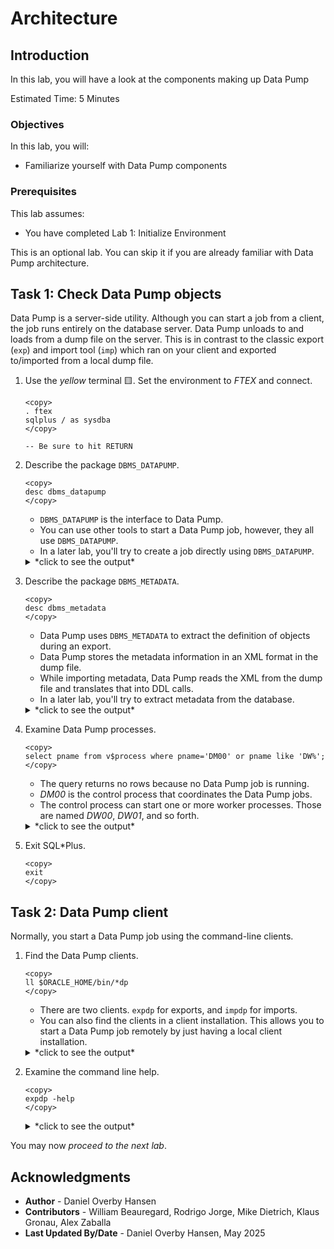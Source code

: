 # Architecture

## Introduction

In this lab, you will have a look at the components making up Data Pump

Estimated Time: 5 Minutes

### Objectives

In this lab, you will:

* Familiarize yourself with Data Pump components

### Prerequisites

This lab assumes:

- You have completed Lab 1: Initialize Environment

This is an optional lab. You can skip it if you are already familiar with Data Pump architecture.

## Task 1: Check Data Pump objects

Data Pump is a server-side utility. Although you can start a job from a client, the job runs entirely on the database server. Data Pump unloads to and loads from a dump file on the server. This is in contrast to the classic export (`exp`) and import tool (`imp`) which ran on your client and exported to/imported from a local dump file. 

1. Use the *yellow* terminal 🟨. Set the environment to *FTEX* and connect.

    ```
    <copy>
    . ftex
    sqlplus / as sysdba
    </copy>

    -- Be sure to hit RETURN
    ```
2. Describe the package `DBMS_DATAPUMP`.

    ```
    <copy>
    desc dbms_datapump
    </copy>
    ```

    * `DBMS_DATAPUMP` is the interface to Data Pump.
    * You can use other tools to start a Data Pump job, however, they all use `DBMS_DATAPUMP`. 
    * In a later lab, you'll try to create a job directly using `DBMS_DATAPUMP`.

    <details>
    <summary>*click to see the output*</summary>
    ``` text
    SQL> desc dbms_datapump
    PROCEDURE ADD_DEVICE
     Argument Name                  Type                    In/Out Default?
     ------------------------------ ----------------------- ------ --------
     HANDLE                         NUMBER                  IN
     DEVICENAME                     VARCHAR2                IN
     VOLUMESIZE                     VARCHAR2                IN     DEFAULT
    PROCEDURE ADD_FILE
     Argument Name                  Type                    In/Out Default?
     ------------------------------ ----------------------- ------ --------
     HANDLE                         NUMBER                  IN
     FILENAME                       VARCHAR2                IN
     DIRECTORY                      VARCHAR2                IN     DEFAULT
     FILESIZE                       VARCHAR2                IN     DEFAULT
     FILETYPE                       NUMBER                  IN     DEFAULT
     REUSEFILE                      NUMBER                  IN     DEFAULT

    (output truncated)

    PROCEDURE TRACE_ENTRY
     Argument Name                  Type                    In/Out Default?
     ------------------------------ ----------------------- ------ --------
     FACILITY                       VARCHAR2                IN
     MSG                            VARCHAR2                IN
    PROCEDURE WAIT_FOR_JOB
     Argument Name                  Type                    In/Out Default?
     ------------------------------ ----------------------- ------ --------
     HANDLE                         NUMBER                  IN
     JOB_STATE                      VARCHAR2                OUT   
    ```
    </details>    

3. Describe the package `DBMS_METADATA`.

    ```
    <copy>
    desc dbms_metadata
    </copy>
    ```

    * Data Pump uses `DBMS_METADATA` to extract the definition of objects during an export.
    * Data Pump stores the metadata information in an XML format in the dump file.
    * While importing metadata, Data Pump reads the XML from the dump file and translates that into DDL calls.
    * In a later lab, you'll try to extract metadata from the database.


    <details>
    <summary>*click to see the output*</summary>
    ``` text
    SQL> desc dbms_metadata
    FUNCTION ADD_TRANSFORM RETURNS NUMBER
     Argument Name                  Type                    In/Out Default?
     ------------------------------ ----------------------- ------ ----------
     HANDLE                         NUMBER                  IN
     NAME                           VARCHAR2                IN
     ENCODING                       VARCHAR2                IN     DEFAULT
     OBJECT_TYPE                    VARCHAR2                IN     DEFAULT
    FUNCTION CHECK_CONSTRAINT RETURNS NUMBER
     Argument Name                  Type                    In/Out Default?
     ------------------------------ ----------------------- ------ --------
     OBJ_NUM                        NUMBER                  IN

    (output truncated)

    PROCEDURE SET_XMLFORMAT
     Argument Name                  Type                    In/Out Default?
     ------------------------------ ----------------------- ------ --------
     HANDLE                         NUMBER                  IN
     NAME                           VARCHAR2                IN
     VALUE                          BOOLEAN                 IN     DEFAULT
    PROCEDURE TRANSFORM_STRM
     Argument Name                  Type                    In/Out Default?
     ------------------------------ ----------------------- ------ --------
     INDOC                           CLOB                   IN
     OUTDOC                          CLOB                   IN/OUT
     MDVERSION                       VARCHAR2               IN     DEFAULT
    ```
    </details>  

4. Examine Data Pump processes.

    ```
    <copy>
    select pname from v$process where pname='DM00' or pname like 'DW%';
    </copy>
    ```

    * The query returns no rows because no Data Pump job is running.
    * *DM00* is the control process that coordinates the Data Pump jobs. 
    * The control process can start one or more worker processes. Those are named *DW00*, *DW01*, and so forth.

    <details>
    <summary>*click to see the output*</summary>
    ``` text
    SQL> select pname from v$process where pname='DM00' or pname like 'DW%';
    
    no rows selected
    ```
    </details> 

5. Exit SQL*Plus.

    ```
    <copy>
    exit
    </copy>
    ```

## Task 2: Data Pump client

Normally, you start a Data Pump job using the command-line clients.

1. Find the Data Pump clients.

    ```
    <copy>
    ll $ORACLE_HOME/bin/*dp
    </copy>
    ```

    * There are two clients. `expdp` for exports, and `impdp` for imports.
    * You can also find the clients in a client installation. This allows you to start a Data Pump job remotely by just having a local client installation.
    
    <details>
    <summary>*click to see the output*</summary>
    ``` text
    -rwxr-x--x. 1 oracle oinstall 235128 May  2 19:09 /u01/app/oracle/product/19/bin/expdp
    -rwxr-x--x. 1 oracle oinstall 242992 May  2 19:09 /u01/app/oracle/product/19/bin/impdp
    ```
    </details> 


2. Examine the command line help.

    ```
    <copy>
    expdp -help
    </copy>
    ```

    <details>
    <summary>*click to see the output*</summary>
    ``` text
    Export: Release 19.0.0.0.0 - Production on Fri Apr 25 07:17:10 2025
    Version 19.27.0.0.0
    
    Copyright (c) 1982, 2019, Oracle and/or its affiliates.  All rights reserved.
    
    
    The Data Pump export utility provides a mechanism for transferring data objects
    between Oracle databases. The utility is invoked with the following command:
    
    (output truncated)
    
    STOP_WORKER
    Stops a hung or stuck worker.
    
    TRACE
    Set trace/debug flags for the current job.
    ```
    </details>     


You may now *proceed to the next lab*.

## Acknowledgments

* **Author** - Daniel Overby Hansen
* **Contributors** - William Beauregard, Rodrigo Jorge, Mike Dietrich, Klaus Gronau, Alex Zaballa
* **Last Updated By/Date** - Daniel Overby Hansen, May 2025